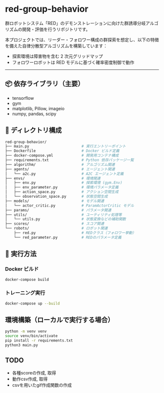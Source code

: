 # red-group-behavior

群ロボットシステム「RED」のデモンストレーションに向けた群誘導分岐アルゴリズムの開発・評価を行うリポジトリです。

本プロジェクトでは、リーダー・フォロワー構成の群探索を想定し、以下の特徴を備えた自律分散型アルゴリズムを構築しています：

- 探索環境は障害物を含む 2 次元グリッドマップ
- フォロワーロボットは RED モデルに基づく確率密度制御で動作

---

## 📦 依存ライブラリ（主要）

- tensorflow
- gym
- matplotlib, Pillow, imageio
- numpy, pandas, scipy

## 📁 ディレクトリ構成

```bash
red-group-behavior/
├── main.py                        # 実行エントリーポイント
├── Dockerfile                     # Docker ビルド定義
├── docker-compose.yml             # 開発用コンテナ構成
├── requirements.txt               # Python 依存パッケージ一覧
├── algorithm/                     # アルゴリズム関連
├── agents/                        # エージェント関連
│   └── a2c.py                     # A2C エージェント定義
├── envs/                          # 環境関連
│   ├── env.py                     # 探索環境 (gym.Env)
│   ├── env_parameter.py           # 環境パラメータ定義
│   ├── action_space.py            # アクション空間生成
│   └── observation_space.py       # 状態空間生成
├── models/                        # モデル関連
│   └── actor_critic.py            # ParamActorCritic モデル
├── params/                        # パラメータ関連
├── utils/                         # ユーティリティ処理等
│   └── utils.py                   # 状態変換などの補助関数
├── scores/                        # スコア関連
└── robots/                        # ロボット関連
    ├── red.py                     # REDクラス（フォロワー挙動）
    └── red_parameter.py           # REDのパラメータ定義
```

## 🚀 実行方法

### Docker ビルド

```bash
docker-compose build
```

### トレーニング実行

```bash
docker-compose up --build
```

## 環境構築（ローカルで実行する場合）

```bash
python -m venv venv
source venv/bin/activate
pip install -r requirements.txt
python3 main.py
```

## TODO 

- 各種scoreの作成, 取得
- 動作csv作成, 取得
- csvを用いたgif作成関数の作成
